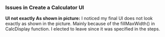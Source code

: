 ### Issues in Create a Calculator UI

**UI not exactly As shown in picture:** I noticed my final UI does not look exactly as shown in the picture. Mainly because of the fillMaxWidth() in CalcDisplay function. I elected to leave since it was specified in the steps.
